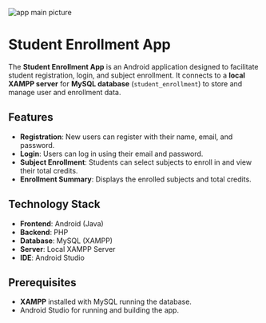 ![app main picture](https://github.com/user-attachments/assets/7a36a39f-e750-4e53-b1c0-cd5bddb67362)

# Student Enrollment App
The **Student Enrollment App** is an Android application designed to facilitate student registration, login, and subject enrollment. It connects to a **local XAMPP server** for **MySQL database** (`student_enrollment`) to store and manage user and enrollment data.

## Features
- **Registration**: New users can register with their name, email, and password.
- **Login**: Users can log in using their email and password.
- **Subject Enrollment**: Students can select subjects to enroll in and view their total credits.
- **Enrollment Summary**: Displays the enrolled subjects and total credits.

## Technology Stack
- **Frontend**: Android (Java)
- **Backend**: PHP
- **Database**: MySQL (XAMPP)
- **Server**: Local XAMPP Server
- **IDE**: Android Studio

## Prerequisites
- **XAMPP** installed with MySQL running the database.
- Android Studio for running and building the app.


